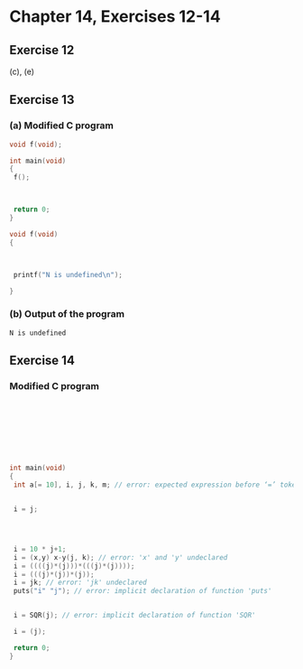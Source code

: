 # Chapter 14, Exercises 12-14

## Exercise 12

\(c\), (e)

## Exercise 13

### (a) Modified C program
```c
void f(void);

int main(void)
{
 f();



 return 0;
}

void f(void)
{



 printf("N is undefined\n");

}
```

### (b) Output of the program

```
N is undefined
```

## Exercise 14

### Modified C program

```c








int main(void)
{
 int a[= 10], i, j, k, m; // error: expected expression before ‘=’ token


 i = j;




 i = 10 * j+1;
 i = (x,y) x-y(j, k); // error: 'x' and 'y' undeclared
 i = ((((j)*(j)))*(((j)*(j))));
 i = (((j)*(j))*(j));
 i = jk; // error: 'jk' undeclared
 puts("i" "j"); // error: implicit declaration of function 'puts'


 i = SQR(j); // error: implicit declaration of function 'SQR'

 i = (j);

 return 0;
}
```
